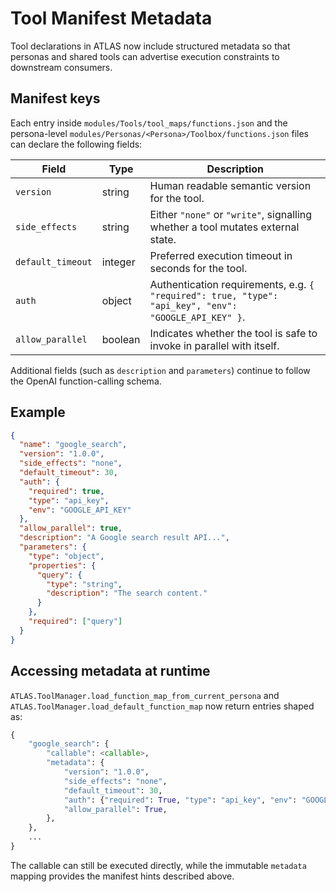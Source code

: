 # Tool Manifest Metadata

Tool declarations in ATLAS now include structured metadata so that personas and
shared tools can advertise execution constraints to downstream consumers.

## Manifest keys

Each entry inside `modules/Tools/tool_maps/functions.json` and the persona-level
`modules/Personas/<Persona>/Toolbox/functions.json` files can declare the
following fields:

| Field | Type | Description |
| --- | --- | --- |
| `version` | string | Human readable semantic version for the tool. |
| `side_effects` | string | Either `"none"` or `"write"`, signalling whether a tool mutates external state. |
| `default_timeout` | integer | Preferred execution timeout in seconds for the tool. |
| `auth` | object | Authentication requirements, e.g. `{ "required": true, "type": "api_key", "env": "GOOGLE_API_KEY" }`. |
| `allow_parallel` | boolean | Indicates whether the tool is safe to invoke in parallel with itself. |

Additional fields (such as `description` and `parameters`) continue to follow
the OpenAI function-calling schema.

## Example

```json
{
  "name": "google_search",
  "version": "1.0.0",
  "side_effects": "none",
  "default_timeout": 30,
  "auth": {
    "required": true,
    "type": "api_key",
    "env": "GOOGLE_API_KEY"
  },
  "allow_parallel": true,
  "description": "A Google search result API...",
  "parameters": {
    "type": "object",
    "properties": {
      "query": {
        "type": "string",
        "description": "The search content."
      }
    },
    "required": ["query"]
  }
}
```

## Accessing metadata at runtime

`ATLAS.ToolManager.load_function_map_from_current_persona` and
`ATLAS.ToolManager.load_default_function_map` now return entries shaped as:

```python
{
    "google_search": {
        "callable": <callable>,
        "metadata": {
            "version": "1.0.0",
            "side_effects": "none",
            "default_timeout": 30,
            "auth": {"required": True, "type": "api_key", "env": "GOOGLE_API_KEY"},
            "allow_parallel": True,
        },
    },
    ...
}
```

The callable can still be executed directly, while the immutable `metadata`
mapping provides the manifest hints described above.
